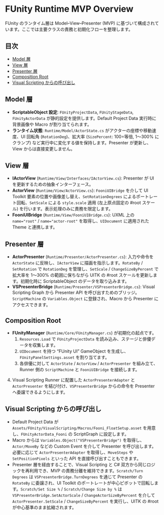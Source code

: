 # FUnity Runtime MVP Overview

FUnity のランタイム層は Model–View–Presenter (MVP) に基づいて構成されています。ここでは主要クラスの責務と初期化フローを整理します。

## 目次
- [Model 層](#model-層)
- [View 層](#view-層)
- [Presenter 層](#presenter-層)
- [Composition Root](#composition-root)
- [Visual Scripting からの呼び出し](#visual-scripting-からの呼び出し)

## Model 層
- **ScriptableObject 設定**: `FUnityProjectData`, `FUnityStageData`, `FUnityActorData` が静的設定を提供します。Default Project Data 実行時に背景画像や Macro が割り当てられます。
- **ランタイム状態**: `Runtime/Model/ActorState.cs` がアクターの座標や移動速度、UI 回転角 (`RotationDeg`)、拡大率 (`SizePercent`: 100=等倍, 1～300% にクランプ) など実行中に変化する値を保持します。Presenter が更新し、View からは直接変更しません。

## View 層
- **IActorView** (`Runtime/View/Interfaces/IActorView.cs`): Presenter が UI を更新するための抽象インターフェース。
- **ActorView** (`Runtime/View/ActorView.cs`): `FooniUIBridge` を介して UI Toolkit 要素の位置や画像差し替え、`SetRotationDegrees` によるポートレート回転、`SetScale` による `style.scale` 適用 (左上原点固定の #root スケール) を行います。表示処理のみに責務を限定します。
- **FooniUIBridge** (`Runtime/View/FooniUIBridge.cs`): UXML 上の `name="root"` / `name="actor-root"` を取得し、`UIDocument` に適用された Theme と連携します。

## Presenter 層
- **ActorPresenter** (`Runtime/Presenter/ActorPresenter.cs`): 入力や命令を `ActorState` に反映し、`IActorView` に描画を指示します。`RotateBy` / `SetRotation` で `RotationDeg` を管理し、`SetScale` / `ChangeSizeByPercent` で拡大率を 1～300% の範囲に保ちながら UITK の #root スケールを更新します。初期化時に ScriptableObject のデータを取り込みます。
- **VSPresenterBridge** (`Runtime/Presenter/VSPresenterBridge.cs`): Visual Scripting Graph から Presenter API を呼び出すためのブリッジ。`ScriptMachine` の `Variables.Object` に登録され、Macro から Presenter にアクセスできます。

## Composition Root
- **FUnityManager** (`Runtime/Core/FUnityManager.cs`) が初期化の起点です。
  1. `Resources.Load` で `FUnityProjectData` を読み込み、ステージと俳優データを収集します。
  2. `UIDocument` を持つ “FUnity UI” GameObject を生成し、`FUnityPanelSettings.asset` を割り当てます。
  3. 各俳優に対して `ActorState` / `ActorView` / `ActorPresenter` を組み立て、Runner 側の `ScriptMachine` と `FooniUIBridge` を接続します。
4. Visual Scripting Runner に配置した `ActorPresenterAdapter` と `ActorPresenter` を結び付け、`VSPresenterBridge` からの命令を Presenter へ委譲できるようにします。

## Visual Scripting からの呼び出し
- Default Project Data が `Assets/FUnity/VisualScripting/Macros/Fooni_FloatSetup.asset` を用意し、`FUnityActorData_Fooni` の ScriptGraph に設定します。
- Macro からは `Variables.Object("VSPresenterBridge")` を取得し、`Actor/MoveBy` などの Custom Event を介して Presenter を呼び出します。必要に応じて `ActorPresenterAdapter` を取得し、`MoveSteps` や `SetPositionPixels` といった API を直接呼び出すこともできます。
- Presenter 層を経由することで、Visual Scripting と C# 双方から同じロジックを再利用でき、MVP の責務分離を維持できます。`Scratch/Turn Degrees` は `VSPresenterBridge.TurnDegrees` を通じて Presenter の `RotateBy` に委譲され、UI Toolkit のポートレートが中心ピボットで回転します。`Scratch/Set Size %` / `Scratch/Change Size by %` は `VSPresenterBridge.SetActorScale` / `ChangeActorSizeByPercent` を介して `ActorPresenter.SetScale` / `ChangeSizeByPercent` を実行し、UITK の #root が中心基準のまま拡縮されます。
